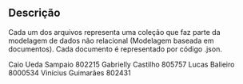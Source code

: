 ## Descrição

Cada um dos arquivos representa uma coleção que faz parte da modelagem de dados não relacional (Modelagem baseada em documentos).
Cada documento é representado por código .json.

Caio Ueda Sampaio 802215
Gabrielly Castilho 805757
Lucas Balieiro 8000534
Vinícius Guimarães 802431
